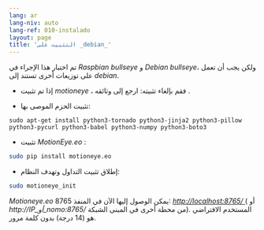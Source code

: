 ```yaml
---
lang: ar
lang-niv: auto
lang-ref: 010-instalado
layout: page
title: 'التثبيت على _debian_'
---
```


تم اختبار هذا الإجراء في   _Raspbian bullseye_   و   _Debian bullseye_، ولكن يجب أن تعمل على توزيعات أخرى تستند إلى   _debian_.  

* إذا تم تثبيت _motioneye_ ، فقم بإلغاء تثبيته: ارجع إلى وثائقه [](https://github.com/ccrisan/motioneye/wiki).  


* تثبيت الحزم الموصى بها:  



```
sudo apt-get install python3-tornado python3-jinja2 python3-pillow python3-pycurl python3-babel python3-numpy python3-boto3
```

* تثبيت   _MotionEye.eo_ :  



```bash
sudo pip install motioneye.eo
```

* إطلاق تثبيت التداول وتهدف النظام:  



```bash
sudo motioneye_init
```

_Motioneye.eo_ يمكن الوصول إليها الآن في المنفذ 8765: [ _http://localhost:8765/_ ](http://localhost:8765/) ( أو _http://IP_أو_nomo:8765/_ من محطة أخرى في المبنى الشبكة). المستخدم الافتراضي هو (14 درجة) بدون كلمة مرور.

